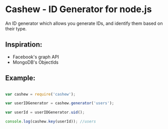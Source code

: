 Cashew - ID Generator for node.js
=================================

An ID generator which allows you generate IDs, and identify them based on their type. 

Inspiration:
------------

- Facebook's graph API
- MongoDB's ObjectIds

Example:
--------

```javascript

var cashew = require('cashew');

var userIDGenerator = cashew.generator('users');

var userId = userIDGenerator.uid();

console.log(cashew.key(userId)); //users

```